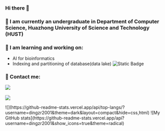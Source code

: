 ### Hi there 👋

<!--
**dingzr2001/dingzr2001** is a ✨ _special_ ✨ repository because its `README.md` (this file) appears on your GitHub profile.

Here are some ideas to get you started:

- 🔭 I’m currently working on ...
- 🌱 I’m currently learning ...
- 👯 I’m looking to collaborate on ...
- 🤔 I’m looking for help with ...
- 💬 Ask me about ...
- 📫 How to reach me: ...
- 😄 Pronouns: ...
- ⚡ Fun fact: ...
-->

### 👔 I am currently an undergraduate in Department of Computer Science, Huazhong University of Science and Technology (HUST)
### 📖 I am learning and working on:
- AI for bioinformatics
- Indexing and partitioning of database(data lake)
![Static Badge](https://img.shields.io/badge/:badgeContent)
### 📧 Contact me: <p><a href="mailto:dingzr2001@gmail.com"><img src="https://img.shields.io/static/v1?label=Email&message=dingzr2001@gmail.com&color=blue"/></a></p>
<p><a href="https://dingzr2001.github.io"><img src="https://img.shields.io/static/v1?label=Personal Website&message=dingzr2001.github.io&color=yellow"/></a></p>
![](https://github-readme-stats.vercel.app/api/top-langs/?username=dingzr2001&theme=dark&layout=compact&hide=css,html)
![My GitHub stats](https://github-readme-stats.vercel.app/api?username=dingzr2001&show_icons=true&theme=radical)
